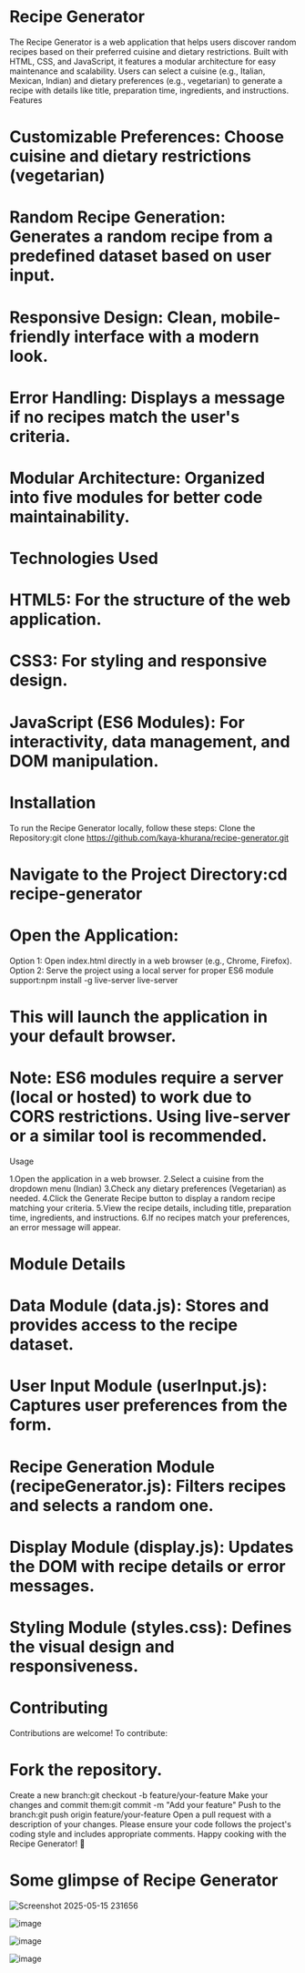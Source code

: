 # Recipe Generator
The Recipe Generator is a web application that helps users discover random recipes based on their preferred cuisine and dietary restrictions. Built with HTML, CSS, and JavaScript, it features a modular architecture for easy maintenance and scalability. Users can select a cuisine (e.g., Italian, Mexican, Indian) and dietary preferences (e.g., vegetarian) to generate a recipe with details like title, preparation time, ingredients, and instructions.
Features

# Customizable Preferences: Choose cuisine and dietary restrictions (vegetarian)
# Random Recipe Generation: Generates a random recipe from a predefined dataset based on user input.
# Responsive Design: Clean, mobile-friendly interface with a modern look.
# Error Handling: Displays a message if no recipes match the user's criteria.
# Modular Architecture: Organized into five modules for better code maintainability.

# Technologies Used

# HTML5: For the structure of the web application.
# CSS3: For styling and responsive design.
# JavaScript (ES6 Modules): For interactivity, data management, and DOM manipulation.

# Installation
To run the Recipe Generator locally, follow these steps:
Clone the Repository:git clone https://github.com/kaya-khurana/recipe-generator.git


# Navigate to the Project Directory:cd recipe-generator


# Open the Application:
Option 1: Open index.html directly in a web browser (e.g., Chrome, Firefox).
Option 2: Serve the project using a local server for proper ES6 module support:npm install -g live-server
live-server
# This will launch the application in your default browser.



# Note: ES6 modules require a server (local or hosted) to work due to CORS restrictions. Using live-server or a similar tool is recommended.
Usage

1.Open the application in a web browser.
2.Select a cuisine from the dropdown menu (Indian)
3.Check any dietary preferences (Vegetarian) as needed.
4.Click the Generate Recipe button to display a random recipe matching your criteria.
5.View the recipe details, including title, preparation time, ingredients, and instructions.
6.If no recipes match your preferences, an error message will appear.

# Module Details

# Data Module (data.js): Stores and provides access to the recipe dataset.
# User Input Module (userInput.js): Captures user preferences from the form.
# Recipe Generation Module (recipeGenerator.js): Filters recipes and selects a random one.
# Display Module (display.js): Updates the DOM with recipe details or error messages.
# Styling Module (styles.css): Defines the visual design and responsiveness.

# Contributing
Contributions are welcome! To contribute:

# Fork the repository.
Create a new branch:git checkout -b feature/your-feature
Make your changes and commit them:git commit -m "Add your feature"
Push to the branch:git push origin feature/your-feature
Open a pull request with a description of your changes.
Please ensure your code follows the project's coding style and includes appropriate comments.
Happy cooking with the Recipe Generator! 🍳
# Some glimpse of Recipe Generator
![Screenshot 2025-05-15 231656](https://github.com/user-attachments/assets/73d352af-e655-4605-a67d-e19471888757)

![image](https://github.com/user-attachments/assets/9292ba32-192e-4063-94f1-a437a950916c)

![image](https://github.com/user-attachments/assets/458cc70e-fc32-4732-9f92-f4b5af777d12)

![image](https://github.com/user-attachments/assets/255b2214-071f-4215-bc20-e1ed678d1525)


